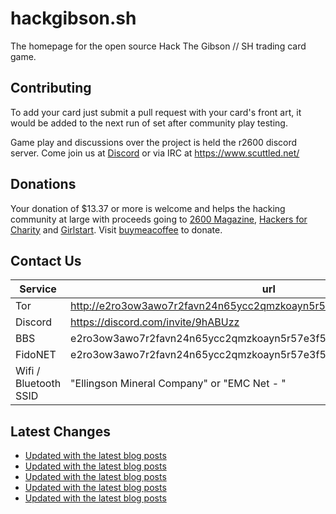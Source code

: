 # hackgibson.sh
The homepage for the open source Hack The Gibson // SH trading card game.


## Contributing

To add your card just submit a pull request with your card's front art, it would be added to the next run of set after community play testing.

Game play and discussions over the project is held the r2600 discord server. Come join us at [Discord](https://discord.com/invite/9hABUzz) or via IRC at https://www.scuttled.net/


## Donations

Your donation of $13.37 or more is welcome and helps the hacking community at large with proceeds going to [2600 Magazine](https://2600.com/), [Hackers for Charity](https://hackersforcharity.org) and [Girlstart](https://girlstart.org).  Visit [buymeacoffee](https://www.buymeacoffee.com/hackgibson.sh) to donate.


## Contact Us

Service | url
-|-
Tor | http://e2ro3ow3awo7r2favn24n65ycc2qmzkoayn5r57e3f56nvjwdcgg32ad.onion
Discord | https://discord.com/invite/9hABUzz
BBS | e2ro3ow3awo7r2favn24n65ycc2qmzkoayn5r57e3f56nvjwdcgg32ad.onion:23
FidoNET | e2ro3ow3awo7r2favn24n65ycc2qmzkoayn5r57e3f56nvjwdcgg32ad.onion:24554
Wifi / Bluetooth SSID | "Ellingson Mineral Company" or "EMC Net - <fidonet address>"

## Latest Changes
<!-- BLOG-POST-LIST:START -->
- [Updated with the latest blog posts](https://github.com/DFW2600/hackgibson.sh/commit/8b1e615da02f9ec8cfb0d8a7aaec7a8e19ca01c3)
- [Updated with the latest blog posts](https://github.com/DFW2600/hackgibson.sh/commit/0e71d3ef5a3dc444a94ea755e921a45f590ee008)
- [Updated with the latest blog posts](https://github.com/DFW2600/hackgibson.sh/commit/687364ad57d9384f3566a9d56240fc258d11b762)
- [Updated with the latest blog posts](https://github.com/DFW2600/hackgibson.sh/commit/f893510489e31118b701d2da50dc4f190dc50ed6)
- [Updated with the latest blog posts](https://github.com/DFW2600/hackgibson.sh/commit/1a8a8a584a85e4a18f1dcf4e1598f9e05025c628)
<!-- BLOG-POST-LIST:END -->
